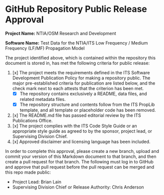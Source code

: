 # GitHub Repository Public Release Approval

**Project Name:** NTIA/OSM Research and Development

**Software Name:** Test Data for the NTIA/ITS Low Frequency / Medium Frequency (LF/MF) Propagation Model

The project identified above, which is contained within the repository this
document is stored in, has met the following criteria for public release:

1. [x] The project meets the requirements defined
in the ITS Software Development Publication Policy for making a repository public.
The major pre-established criteria for publication are listed below, and the check
mark next to each attests that the criterion has been met.
    * [x] The repository contains exclusively a README, data files, and related metadata files.
    * [x] The repository structure and contents follow from the ITS PropLib template, and
    all template or placeholder code has been removed.
2. [x]  The README.md file has passed editorial review by the ITS Publications Office.
3. [x] The project complies with the ITS Code Style Guide or an appropriate style
guide as agreed to by the sponsor, project lead, or Supervising Division Chief.
4. [x] Approved disclaimer and licensing language has been included.

In order to complete this approval, please create a new branch, upload and commit
your version of this Markdown document to that branch, and then create a pull request
for that branch. The following must log in to GitHub and approve that pull request
before the pull request can be merged and this repo made public:

* Project Lead: Brian Lain
* Supervising Division Chief or Release Authority: Chris Anderson
